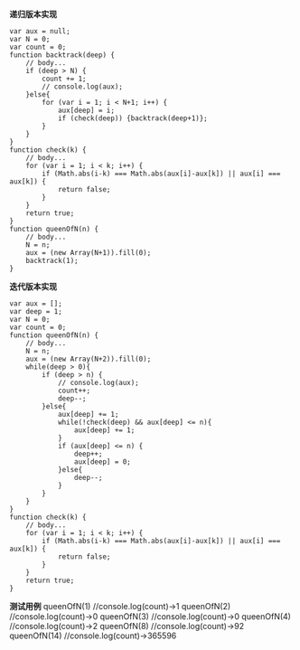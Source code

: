 **递归版本实现**

    var aux = null;
    var N = 0;
    var count = 0;
    function backtrack(deep) {
        // body...
        if (deep > N) {
            count += 1;
            // console.log(aux);
        }else{
            for (var i = 1; i < N+1; i++) {
                aux[deep] = i;
                if (check(deep)) {backtrack(deep+1)};
            }
        }
    }
    function check(k) {
        // body...
        for (var i = 1; i < k; i++) {
            if (Math.abs(i-k) === Math.abs(aux[i]-aux[k]) || aux[i] === aux[k]) {
                return false;
            }
        }
        return true;
    }
    function queenOfN(n) {
        // body...
        N = n;
        aux = (new Array(N+1)).fill(0);
        backtrack(1);
    }


**迭代版本实现**

    var aux = [];
    var deep = 1;
    var N = 0;
    var count = 0;
    function queenOfN(n) {
        // body...
        N = n;
        aux = (new Array(N+2)).fill(0);
        while(deep > 0){
            if (deep > n) {
                // console.log(aux);
                count++;
                deep--;
            }else{
                aux[deep] += 1;
                while(!check(deep) && aux[deep] <= n){
                    aux[deep] += 1;
                }
                if (aux[deep] <= n) {
                    deep++;
                    aux[deep] = 0;
                }else{
                    deep--;
                }
            }
        }
    }
    function check(k) {
        // body...
        for (var i = 1; i < k; i++) {
            if (Math.abs(i-k) === Math.abs(aux[i]-aux[k]) || aux[i] === aux[k]) {
                return false;
            }
        }
        return true;
    }


**测试用例**
    queenOfN(1) //console.log(count)->1
    queenOfN(2) //console.log(count)->0
    queenOfN(3) //console.log(count)->0
    queenOfN(4) //console.log(count)->2
    queenOfN(8) //console.log(count)->92
    queenOfN(14) //console.log(count)->365596